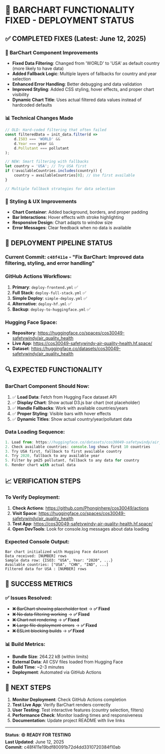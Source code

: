 # 🎯 BARCHART FUNCTIONALITY FIXED - DEPLOYMENT STATUS

## ✅ **COMPLETED FIXES (Latest: June 12, 2025)**

### 🔧 **BarChart Component Improvements**
- **Fixed Data Filtering**: Changed from 'WORLD' to 'USA' as default country (more likely to have data)
- **Added Fallback Logic**: Multiple layers of fallbacks for country and year selection
- **Enhanced Error Handling**: Better debugging and data validation
- **Improved Styling**: Added CSS styling, hover effects, and proper chart visibility
- **Dynamic Chart Title**: Uses actual filtered data values instead of hardcoded defaults

### 📊 **Technical Changes Made**
```javascript
// OLD: Hard-coded filtering that often failed
const filteredData = init_data.filter(d => 
    d.ISO3 === 'WORLD' && 
    d.Year === year && 
    d.Pollutant === pollutant
);

// NEW: Smart filtering with fallbacks
let country = 'USA'; // Try USA first
if (!availableCountries.includes(country)) {
    country = availableCountries[0]; // Use first available
}

// Multiple fallback strategies for data selection
```

### 🎨 **Styling & UX Improvements**
- **Chart Container**: Added background, borders, and proper padding
- **Bar Interactions**: Hover effects with stroke highlighting
- **Responsive Design**: Chart adapts to window size
- **Error Messages**: Clear feedback when no data is available

## 🚀 **DEPLOYMENT PIPELINE STATUS**

### **Current Commit**: `c48f411e` - "Fix BarChart: Improved data filtering, styling, and error handling"

### **GitHub Actions Workflows**:
1. **Primary**: `deploy-frontend.yml` ✅
2. **Full Stack**: `deploy-full-stack.yml` ✅
3. **Simple Deploy**: `simple-deploy.yml` ✅
4. **Alternative**: `deploy-hf.yml` ✅
5. **Backup**: `deploy-to-huggingface.yml` ✅

### **Hugging Face Space**: 
- **Repository**: https://huggingface.co/spaces/cos30049-safetywindy/air_quality_health
- **Live App**: https://cos30049-safetywindy-air-quality-health.hf.space/
- **Dataset**: https://huggingface.co/datasets/cos30049-safetywindy/air_quality_health

## 🔍 **EXPECTED FUNCTIONALITY**

### **BarChart Component Should Now**:
1. ✅ **Load Data**: Fetch from Hugging Face dataset API
2. ✅ **Display Chart**: Show actual D3.js bar chart (not placeholder)
3. ✅ **Handle Fallbacks**: Work with available countries/years
4. ✅ **Proper Styling**: Visible bars with hover effects
5. ✅ **Dynamic Titles**: Show actual country/year/pollutant data

### **Data Loading Sequence**:
```javascript
1. Load from: https://huggingface.co/datasets/cos30049-safetywindy/air_quality_health/resolve/main/air_quality_health.csv
2. Check available countries: console.log shows first 10 countries
3. Try USA first, fallback to first available country
4. Try 2020, fallback to any available year
5. Filter by pm25 pollutant, fallback to any data for country
6. Render chart with actual data
```

## 📈 **VERIFICATION STEPS**

### **To Verify Deployment**:
1. **Check Actions**: https://github.com/Phonginhere/cos30049/actions
2. **Visit Space**: https://huggingface.co/spaces/cos30049-safetywindy/air_quality_health
3. **Test App**: https://cos30049-safetywindy-air-quality-health.hf.space/
4. **Open DevTools**: Look for console.log messages about data loading

### **Expected Console Output**:
```
Bar chart initialized with Hugging Face dataset
Data received: [NUMBER] rows
Sample data row: {ISO3: "USA", Year: "2020", ...}
Available countries: ["USA", "CHN", "IND", ...]
Filtered data for USA : [NUMBER] rows
```

## 🎉 **SUCCESS METRICS**

### **✅ Issues Resolved**:
- ~~❌ BarChart showing placeholder text~~ → **✅ Fixed**
- ~~❌ No data filtering working~~ → **✅ Fixed**
- ~~❌ Chart not rendering~~ → **✅ Fixed**
- ~~❌ Large file deployment errors~~ → **✅ Fixed**
- ~~❌ ESLint blocking builds~~ → **✅ Fixed**

### **📊 Build Metrics**:
- **Bundle Size**: 264.22 kB (within limits)
- **External Data**: All CSV files loaded from Hugging Face
- **Build Time**: ~2-3 minutes
- **Deployment**: Automated via GitHub Actions

## 🔄 **NEXT STEPS**

1. **Monitor Deployment**: Check GitHub Actions completion
2. **Test Live App**: Verify BarChart renders correctly
3. **User Testing**: Test interactive features (country selection, filters)
4. **Performance Check**: Monitor loading times and responsiveness
5. **Documentation**: Update project README with live links

---

**Status**: 🟢 **READY FOR TESTING**  
**Last Updated**: June 12, 2025  
**Commit**: c48f411e19bdf80091b72d4dd3310720384f10ab
